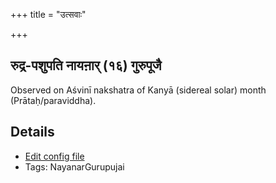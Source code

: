 +++
title = "उत्सवाः"

+++
## रुद्र-पशुपति नायऩार् (१६) गुरुपूजै

Observed on Aśvinī nakshatra of Kanyā (sidereal solar) month (Prātaḥ/paraviddha). 

## Details
- [Edit config file](https://github.com/sanskrit-coders/adyatithi/tree/master/mahApuruSha/nAyanAr/sidereal_solar_month/nakshatra/06/01/rudra~pazupati%20nAyan2Ar%20%2816%29%20gurupUjai.toml)
- Tags: NayanarGurupujai

